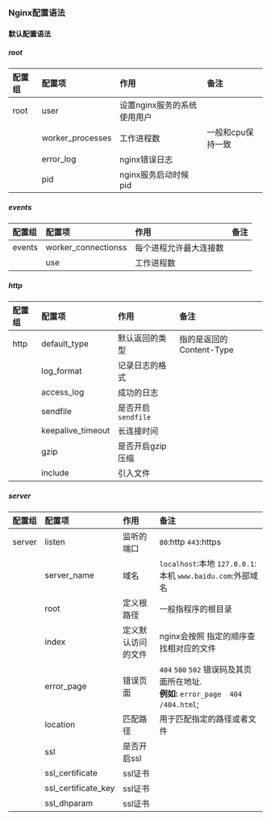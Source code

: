### Nginx配置语法

#### 默认配置语法
##### root
| 配置组 | 配置项 | 作用 | 备注 |
| :-----| :----- | :----- | :----- |
| root | user | 设置nginx服务的系统使用用户 |  |
|  | worker_processes | 工作进程数 | 一般和cpu保持一致 |
|  | error_log | nginx错误日志 |  |
|  | pid | nginx服务启动时候pid |  |

##### events

| 配置组 | 配置项 | 作用 | 备注 |
| :-------- | :---- | :---- |:---- |
| events | worker_connectionss | 每个进程允许最大连接数 |  |
|  | use | 工作进程数 |  |

##### http

| 配置组 | 配置项 | 作用 | 备注 |
| :----- | :---- | :---- |:---- |
| http | default_type | 默认返回的类型 | 指的是返回的 Content-Type 
|  | log_format | 记录日志的格式 |  |
|  | access_log | 成功的日志 |  |
|  | sendfile | 是否开启`sendfile`  | 
|  | keepalive_timeout | 长连接时间|  |
|  | gzip | 是否开启gzip压缩 |  |
|  | include | 引入文件 |  |

##### server

| 配置组 | 配置项 | 作用 | 备注 |
| :-------- | :---- | :---- |:---- |
| server | listen | 监听的端口 | `80`:http `443`:https
|  | server_name | 域名 | `localhost`:本地 `127.0.0.1`:本机 `www.baidu.com`:外部域名
|  | root | 定义根路径 | 一般指程序的根目录
|  | index | 定义默认访问的文件 | nginx会按照 指定的顺序查找相对应的文件
|  | error_page | 错误页面 | `404` `500` `502` 错误码及其页面所在地址. <br />  **例如:** `error_page  404   /404.html`;
|  | location | 匹配路径 | 用于匹配指定的路径或者文件 
|  | ssl | 是否开启ssl |  |
|  | ssl_certificate | ssl证书 |  |
|  | ssl_certificate_key | ssl证书 |  |
|  | ssl_dhparam | ssl证书 |  |

